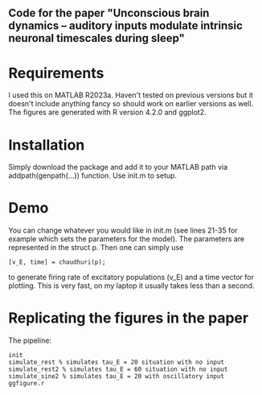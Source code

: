 ## Code for the paper "Unconscious brain dynamics – auditory inputs modulate intrinsic neuronal timescales during sleep"

# Requirements

I used this on MATLAB R2023a. Haven't tested on previous versions but it doesn't include anything fancy so should work on earlier versions as well. The figures are generated with R version 4.2.0 and ggplot2.

# Installation

Simply download the package and add it to your MATLAB path via addpath(genpath(...)) function. Use init.m to setup. 

# Demo

You can change whatever you would like in init.m (see lines 21-35 for example which sets the parameters for the model). The parameters are represented in the struct p. Then one can simply use

`[v_E, time] = chaudhuri(p);`

to generate firing rate of excitatory populations (v_E) and a time vector for plotting. This is very fast, on my laptop it usually takes less than a second. 

# Replicating the figures in the paper

The pipeline:

```
init
simulate_rest % simulates tau_E = 20 situation with no input 
simulate_rest2 % simulates tau_E = 60 situation with no input
simulate_sine2 % simulates tau_E = 20 with oscillatory input
ggfigure.r
```
